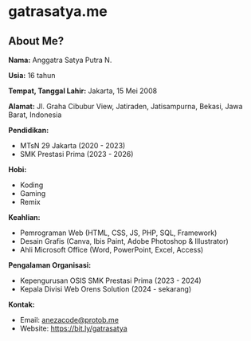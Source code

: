# gatrasatya.me
## About Me?  
**Nama:** Anggatra Satya Putra N.

**Usia:** 16 tahun

**Tempat, Tanggal Lahir:** Jakarta, 15 Mei 2008

**Alamat:** Jl. Graha Cibubur View, Jatiraden, Jatisampurna, Bekasi, Jawa Barat, Indonesia

**Pendidikan:**
- MTsN 29 Jakarta (2020 - 2023)
- SMK Prestasi Prima (2023 - 2026)

**Hobi:**
- Koding
- Gaming
- Remix

**Keahlian:**
- Pemrograman Web (HTML, CSS, JS, PHP, SQL, Framework)
- Desain Grafis (Canva, Ibis Paint, Adobe Photoshop & Illustrator)
- Ahli Microsoft Office (Word, PowerPoint, Excel, Access)

**Pengalaman Organisasi:**
- Kepengurusan OSIS SMK Prestasi Prima (2023 - 2024)
- Kepala Divisi Web Orens Solution (2024 - sekarang)

**Kontak:**
- Email: anezacode@protob.me
- Website: https://bit.ly/gatrasatya
